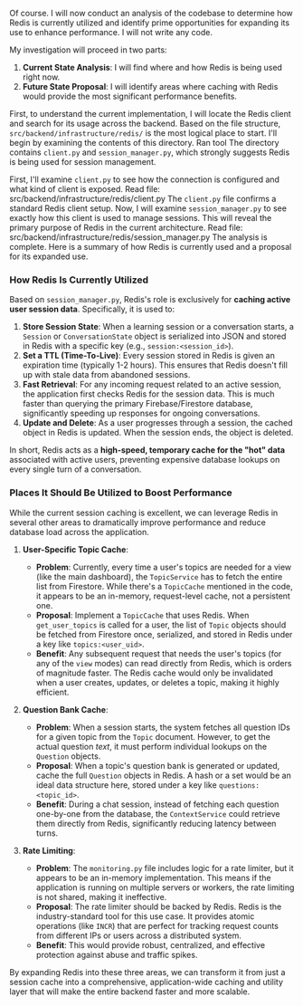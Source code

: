 Of course. I will now conduct an analysis of the codebase to determine how Redis is currently utilized and identify prime opportunities for expanding its use to enhance performance. I will not write any code.

My investigation will proceed in two parts:
1.  **Current State Analysis**: I will find where and how Redis is being used right now.
2.  **Future State Proposal**: I will identify areas where caching with Redis would provide the most significant performance benefits.

First, to understand the current implementation, I will locate the Redis client and search for its usage across the backend. Based on the file structure, `src/backend/infrastructure/redis/` is the most logical place to start. I'll begin by examining the contents of this directory.
Ran tool
The directory contains `client.py` and `session_manager.py`, which strongly suggests Redis is being used for session management.

First, I'll examine `client.py` to see how the connection is configured and what kind of client is exposed.
Read file: src/backend/infrastructure/redis/client.py
The `client.py` file confirms a standard Redis client setup. Now, I will examine `session_manager.py` to see exactly how this client is used to manage sessions. This will reveal the primary purpose of Redis in the current architecture.
Read file: src/backend/infrastructure/redis/session_manager.py
The analysis is complete. Here is a summary of how Redis is currently used and a proposal for its expanded use.

### How Redis Is Currently Utilized

Based on `session_manager.py`, Redis's role is exclusively for **caching active user session data**. Specifically, it is used to:

1.  **Store Session State**: When a learning session or a conversation starts, a `Session` or `ConversationState` object is serialized into JSON and stored in Redis with a specific key (e.g., `session:<session_id>`).
2.  **Set a TTL (Time-To-Live)**: Every session stored in Redis is given an expiration time (typically 1-2 hours). This ensures that Redis doesn't fill up with stale data from abandoned sessions.
3.  **Fast Retrieval**: For any incoming request related to an active session, the application first checks Redis for the session data. This is much faster than querying the primary Firebase/Firestore database, significantly speeding up responses for ongoing conversations.
4.  **Update and Delete**: As a user progresses through a session, the cached object in Redis is updated. When the session ends, the object is deleted.

In short, Redis acts as a **high-speed, temporary cache for the "hot" data** associated with active users, preventing expensive database lookups on every single turn of a conversation.

### Places It Should Be Utilized to Boost Performance

While the current session caching is excellent, we can leverage Redis in several other areas to dramatically improve performance and reduce database load across the application.

1.  **User-Specific Topic Cache**:
    *   **Problem**: Currently, every time a user's topics are needed for a view (like the main dashboard), the `TopicService` has to fetch the entire list from Firestore. While there's a `TopicCache` mentioned in the code, it appears to be an in-memory, request-level cache, not a persistent one.
    *   **Proposal**: Implement a `TopicCache` that uses Redis. When `get_user_topics` is called for a user, the list of `Topic` objects should be fetched from Firestore once, serialized, and stored in Redis under a key like `topics:<user_uid>`.
    *   **Benefit**: Any subsequent request that needs the user's topics (for any of the `view` modes) can read directly from Redis, which is orders of magnitude faster. The Redis cache would only be invalidated when a user creates, updates, or deletes a topic, making it highly efficient.

2.  **Question Bank Cache**:
    *   **Problem**: When a session starts, the system fetches all question IDs for a given topic from the `Topic` document. However, to get the actual question *text*, it must perform individual lookups on the `Question` objects.
    *   **Proposal**: When a topic's question bank is generated or updated, cache the full `Question` objects in Redis. A hash or a set would be an ideal data structure here, stored under a key like `questions:<topic_id>`.
    *   **Benefit**: During a chat session, instead of fetching each question one-by-one from the database, the `ContextService` could retrieve them directly from Redis, significantly reducing latency between turns.

3.  **Rate Limiting**:
    *   **Problem**: The `monitoring.py` file includes logic for a rate limiter, but it appears to be an in-memory implementation. This means if the application is running on multiple servers or workers, the rate limiting is not shared, making it ineffective.
    *   **Proposal**: The rate limiter should be backed by Redis. Redis is the industry-standard tool for this use case. It provides atomic operations (like `INCR`) that are perfect for tracking request counts from different IPs or users across a distributed system.
    *   **Benefit**: This would provide robust, centralized, and effective protection against abuse and traffic spikes.

By expanding Redis into these three areas, we can transform it from just a session cache into a comprehensive, application-wide caching and utility layer that will make the entire backend faster and more scalable.